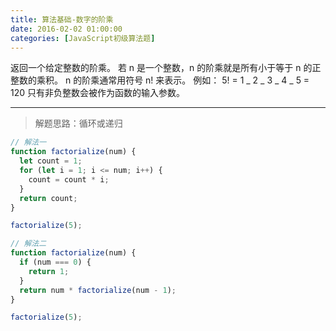 ```yaml
---
title: 算法基础-数字的阶乘
date: 2016-02-02 01:00:00
categories: [JavaScript初级算法题]
---
```


返回一个给定整数的阶乘。
若 n 是一个整数，n 的阶乘就是所有小于等于 n 的正整数的乘积。
n 的阶乘通常用符号 n! 来表示。
例如： 5! = 1 _ 2 _ 3 _ 4 _ 5 = 120
只有非负整数会被作为函数的输入参数。

---

> 解题思路：循环或递归

```js
// 解法一
function factorialize(num) {
  let count = 1;
  for (let i = 1; i <= num; i++) {
    count = count * i;
  }
  return count;
}

factorialize(5);

// 解法二
function factorialize(num) {
  if (num === 0) {
    return 1;
  }
  return num * factorialize(num - 1);
}

factorialize(5);
```
